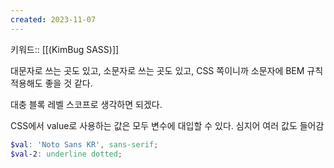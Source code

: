 ```yaml
---
created: 2023-11-07
---
```

키워드:: [[(KimBug SASS)]]

대문자로 쓰는 곳도 있고, 소문자로 쓰는 곳도 있고, CSS 쪽이니까 소문자에 BEM 규칙 적용해도 좋을 것 같다.

대충 블록 레벨 스코프로 생각하면 되겠다.

CSS에서 value로 사용하는 값은 모두 변수에 대입할 수 있다. 심지어 여러 값도 들어감

```scss
$val: 'Noto Sans KR', sans-serif;
$val-2: underline dotted;
```